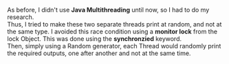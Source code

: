 As before, I didn't use **Java Multithreading** until now, so I had to do my research.  
Thus, I tried to make these two separate threads print at random, and not at the same type. I avoided this race condition
using a **monitor lock** from the lock Object. This was done using the **synchronzied** keyword.  
Then, simply using a Random generator, each Thread would randomly print the required outputs, one after another and not at the same time.